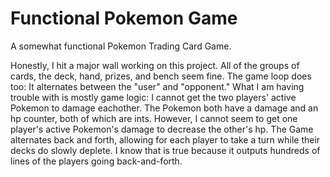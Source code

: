 # Functional Pokemon Game

A somewhat functional Pokemon Trading Card Game. 

Honestly, I hit a major wall working on this project. All of the groups of cards, the deck, hand, prizes, and bench seem fine. The game loop does too: It alternates between the "user" and "opponent." What I am having trouble with is mostly game logic: I cannot get the two players' active Pokemon to damage eachother. The Pokemon both have a damage and an hp counter, both of which are ints. However, I cannot seem to get one player's active Pokemon's damage to decrease the other's hp. The Game alternates back and forth, allowing for each player to take a turn while their decks do slowly deplete. I know that is true because it outputs hundreds of lines of the players going back-and-forth. 
